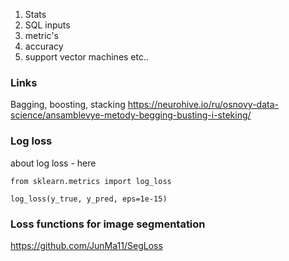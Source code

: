 
1) Stats
2) SQL inputs
3) metric's
4) accuracy
5) support vector machines
 etc..


### Links

Bagging, boosting, stacking
https://neurohive.io/ru/osnovy-data-science/ansamblevye-metody-begging-busting-i-steking/

### Log loss

about log loss - here

```
from sklearn.metrics import log_loss

log_loss(y_true, y_pred, eps=1e-15)
```

### Loss functions for image segmentation
https://github.com/JunMa11/SegLoss


